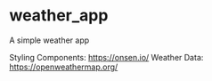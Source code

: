 # weather_app
A simple weather app 

Styling Components: https://onsen.io/
Weather Data: https://openweathermap.org/
